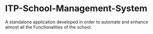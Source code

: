 # ITP-School-Management-System
A standalone application developed in order to automate and enhance almost all the Functionalities of the school.
